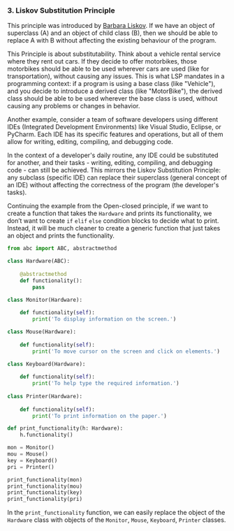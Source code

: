 ### 3. Liskov Substitution Principle
This principle was introduced by [Barbara Liskov](https://en.wikipedia.org/wiki/Barbara_Liskov). If we have an object of superclass (A) and an object of child class (B), then we should be able to replace A with B without affecting the existing behaviour of the program.

This Principle is about substitutability. Think about a vehicle rental service where they rent out cars. If they decide to offer motorbikes, those motorbikes should be able to be used wherever cars are used (like for transportation), without causing any issues. This is what LSP mandates in a programming context: if a program is using a base class (like "Vehicle"), and you decide to introduce a derived class (like "MotorBike"), the derived class should be able to be used wherever the base class is used, without causing any problems or changes in behavior.

Another example, consider a team of software developers using different IDEs (Integrated Development Environments) like Visual Studio, Eclipse, or PyCharm. Each IDE has its specific features and operations, but all of them allow for writing, editing, compiling, and debugging code.

In the context of a developer's daily routine, any IDE could be substituted for another, and their tasks - writing, editing, compiling, and debugging code - can still be achieved. This mirrors the Liskov Substitution Principle: any subclass (specific IDE) can replace their superclass (general concept of an IDE) without affecting the correctness of the program (the developer's tasks).

Continuing the example from the Open-closed principle, if we want to create a function that takes the `Hardware` and prints its functionality, we don’t want to create `if` `elif` `else` condition blocks to decide what to print. Instead, it will be much cleaner to create a generic function that just takes an object and prints the functionality.

```python
from abc import ABC, abstractmethod

class Hardware(ABC):
    
    @abstractmethod
    def functionality():
        pass

class Monitor(Hardware):
    
    def functionality(self):
        print('To display information on the screen.')

class Mouse(Hardware):
    
    def functionality(self):
        print('To move cursor on the screen and click on elements.')

class Keyboard(Hardware):
    
    def functionality(self):
        print('To help type the required information.')
        
class Printer(Hardware):
    
    def functionality(self):
        print('To print information on the paper.')

def print_functionality(h: Hardware):
    h.functionality()

mon = Monitor()
mou = Mouse()
key = Keyboard()
pri = Printer()

print_functionality(mon)
print_functionality(mou)
print_functionality(key)
print_functionality(pri)
```

In the `print_functionality` function, we can easily replace the object of the `Hardware` class with objects of the `Monitor`, `Mouse`, `Keyboard`, `Printer` classes.
